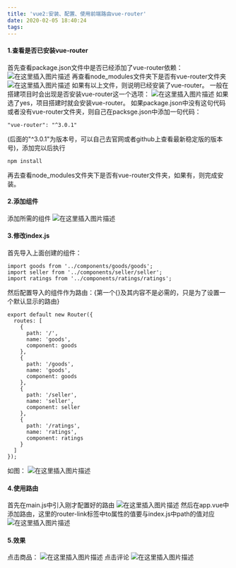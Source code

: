 ```yaml
---
title: 'vue2:安装、配置、使用前端路由vue-router'
date: 2020-02-05 18:40:24
tags:
---
```

[](vue2:安装、配置、使用前端路由vue-router)
#### 1.查看是否已安装vue-router
首先查看package.json文件中是否已经添加了vue-router依赖：
![在这里插入图片描述](https://img-blog.csdnimg.cn/20200205175021886.png?x-oss-process=image/watermark,type_ZmFuZ3poZW5naGVpdGk,shadow_10,text_aHR0cHM6Ly9ibG9nLmNzZG4ubmV0L3FxXzQzNjUwOTc5,size_16,color_FFFFFF,t_70)
再查看node_modules文件夹下是否有vue-router文件夹
![在这里插入图片描述](https://img-blog.csdnimg.cn/20200205181828319.png?x-oss-process=image/watermark,type_ZmFuZ3poZW5naGVpdGk,shadow_10,text_aHR0cHM6Ly9ibG9nLmNzZG4ubmV0L3FxXzQzNjUwOTc5,size_16,color_FFFFFF,t_70)
如果有以上文件，则说明已经安装了vue-router。
一般在搭建项目时会出现是否安装vue-router这一个选项：
![在这里插入图片描述](https://img-blog.csdnimg.cn/20200205180054478.png?x-oss-process=image/watermark,type_ZmFuZ3poZW5naGVpdGk,shadow_10,text_aHR0cHM6Ly9ibG9nLmNzZG4ubmV0L3FxXzQzNjUwOTc5,size_16,color_FFFFFF,t_70)
如果选了yes，项目搭建时就会安装vue-router。
如果package.json中没有这句代码或者没有vue-router文件夹，则自己在packsge.json中添加一句代码：
```
"vue-router": "^3.0.1"
```
(后面的"^3.0.1"为版本号，可以自己去官网或者github上查看最新稳定版的版本号)，添加完以后执行 
```
npm install
```
再去查看node_modules文件夹下是否有vue-router文件夹，如果有，则完成安装。
#### 2.添加组件
添加所需的组件
![在这里插入图片描述](https://img-blog.csdnimg.cn/20200205180626552.png?x-oss-process=image/watermark,type_ZmFuZ3poZW5naGVpdGk,shadow_10,text_aHR0cHM6Ly9ibG9nLmNzZG4ubmV0L3FxXzQzNjUwOTc5,size_16,color_FFFFFF,t_70)
#### 3.修改index.js
首先导入上面创建的组件：
```
import goods from '../components/goods/goods';
import seller from '../components/seller/seller';
import ratings from '../components/ratings/ratings';
```
然后配置导入的组件作为路由：{第一个{}及其内容不是必需的，只是为了设置一个默认显示的路由}
```
export default new Router({
  routes: [
    {
      path: '/',
      name: 'goods',
      component: goods
    },
    {
      path: '/goods',
      name: 'goods',
      component: goods
    },
    {
      path: '/seller',
      name: 'seller',
      component: seller
    },
    {
      path: '/ratings',
      name: 'ratings',
      component: ratings
    }
  ]
});
```
如图：
![在这里插入图片描述](https://img-blog.csdnimg.cn/20200205181316966.png?x-oss-process=image/watermark,type_ZmFuZ3poZW5naGVpdGk,shadow_10,text_aHR0cHM6Ly9ibG9nLmNzZG4ubmV0L3FxXzQzNjUwOTc5,size_16,color_FFFFFF,t_70)
#### 4.使用路由
首先在main.js中引入刚才配置好的路由
![在这里插入图片描述](https://img-blog.csdnimg.cn/20200205182609344.png?x-oss-process=image/watermark,type_ZmFuZ3poZW5naGVpdGk,shadow_10,text_aHR0cHM6Ly9ibG9nLmNzZG4ubmV0L3FxXzQzNjUwOTc5,size_16,color_FFFFFF,t_70)
然后在app.vue中添加路由，这里的router-link标签中to属性的值要与index.js中path的值对应
![在这里插入图片描述](https://img-blog.csdnimg.cn/20200205182747991.png?x-oss-process=image/watermark,type_ZmFuZ3poZW5naGVpdGk,shadow_10,text_aHR0cHM6Ly9ibG9nLmNzZG4ubmV0L3FxXzQzNjUwOTc5,size_16,color_FFFFFF,t_70)
#### 5.效果
点击商品：
![在这里插入图片描述](https://img-blog.csdnimg.cn/20200205183201929.png?x-oss-process=image/watermark,type_ZmFuZ3poZW5naGVpdGk,shadow_10,text_aHR0cHM6Ly9ibG9nLmNzZG4ubmV0L3FxXzQzNjUwOTc5,size_16,color_FFFFFF,t_70)
点击评论
![在这里插入图片描述](https://img-blog.csdnimg.cn/20200205183218229.png?x-oss-process=image/watermark,type_ZmFuZ3poZW5naGVpdGk,shadow_10,text_aHR0cHM6Ly9ibG9nLmNzZG4ubmV0L3FxXzQzNjUwOTc5,size_16,color_FFFFFF,t_70)